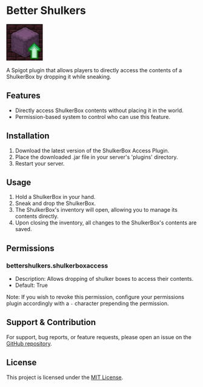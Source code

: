 # Better Shulkers

![BetterShulkersLogo](./better_shulkers.png)


A Spigot plugin that allows players to directly access the contents of a ShulkerBox by dropping it while sneaking.

## Features

- Directly access ShulkerBox contents without placing it in the world.
- Permission-based system to control who can use this feature.

## Installation

1. Download the latest version of the ShulkerBox Access Plugin.
2. Place the downloaded .jar file in your server's 'plugins' directory.
3. Restart your server.

## Usage

1. Hold a ShulkerBox in your hand.
2. Sneak and drop the ShulkerBox.
3. The ShulkerBox's inventory will open, allowing you to manage its contents directly.
4. Upon closing the inventory, all changes to the ShulkerBox's contents are saved.

## Permissions

### bettershulkers.shulkerboxaccess
- Description: Allows dropping of shulker boxes to access their contents.
- Default: True

Note: If you wish to revoke this permission, configure your permissions plugin accordingly with a `-` character prepending the permission.

## Support & Contribution

For support, bug reports, or feature requests, please open an issue on the [GitHub repository](https://github.com/MilkBeforeBowl/BetterShulkers).

## License

This project is licensed under the [MIT License](./LICENSE).
